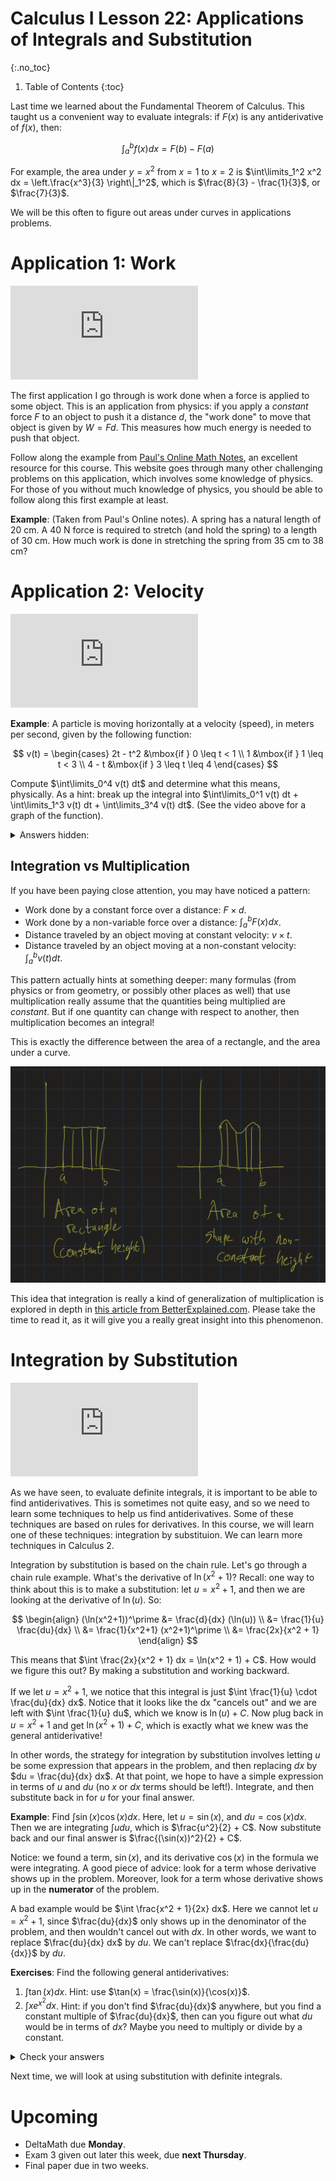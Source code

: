 # Calculus I Lesson 22: Applications of Integrals and Substitution
{:.no_toc}

1. Table of Contents
{:toc}

Last time we learned about the Fundamental Theorem of Calculus. This taught us a convenient way to evaluate integrals: if $F(x)$ is any antiderivative of $f(x)$, then:

$$
\int_a^b f(x) dx = F(b) - F(a)
$$

For example, the area under $y = x^2$ from $x = 1$ to $x = 2$ is $\int\limits_1^2 x^2 dx = \left.\frac{x^3}{3} \right\|_1^2$, which is $\frac{8}{3} - \frac{1}{3}$, or $\frac{7}{3}$.

We will be this often to figure out areas under curves in applications problems.

# Application 1: Work

<div class="youtube-container">
<iframe src="https://www.youtube.com/embed/Iy8Xy6Pw1AI" frameborder="0" allow="accelerometer; autoplay; clipboard-write; encrypted-media; gyroscope; picture-in-picture" allowfullscreen></iframe>
</div>

The first application I go through is work done when a force is applied to some object. This is an application from physics: if you apply a *constant* force $F$ to an object to push it a distance $d$, the "work done" to move that object is given by $W = Fd$. This measures how much energy is needed to push that object.

Follow along the example from [Paul's Online Math Notes](https://tutorial.math.lamar.edu/classes/calci/Work.aspx#IntApps_Work_Ex1), an excellent resource for this course. This website goes through many other challenging problems on this application, which involves some knowledge of physics. For those of you without much knowledge of physics, you should be able to follow along this first example at least.

**Example**: (Taken from Paul's Online notes). A spring has a natural length of 20 cm. A 40 N force is required to stretch (and hold the spring) to a length of 30 cm. How much work is done in stretching the spring from 35 cm to 38 cm?

# Application 2: Velocity

<div class="youtube-container">
<iframe src="https://www.youtube.com/embed/vQGoPOdEexg" frameborder="0" allow="accelerometer; autoplay; clipboard-write; encrypted-media; gyroscope; picture-in-picture" allowfullscreen></iframe>
</div>

**Example**: A particle is moving horizontally at a velocity (speed), in meters per second, given by the following function:

$$
v(t) = \begin{cases} 2t - t^2 &\mbox{if } 0 \leq t < 1 \\
1 &\mbox{if } 1 \leq t < 3 \\
4 - t &\mbox{if } 3 \leq t \leq 4 \end{cases}
$$

Compute $\int\limits_0^4 v(t) dt$ and determine what this means, physically. As a hint: break up the integral into $\int\limits_0^1 v(t) dt + \int\limits_1^3 v(t) dt + \int\limits_3^4 v(t) dt$. (See the video above for a graph of the function).

<details>
    <summary>Answers hidden:</summary>
    <p>We will compute each integral separately.</p>
    <p>$$
        \begin{align}
        \int_0^1 v(t) dt &= \int_0^1 2t - t^2 dt \\
        &= \left.t^2 - \frac{t^3}{3}\right|_0^1 \\
        &= \frac{2}{3}
    \end{align}
    $$</p>
    <p>
    $$
    \begin{align}
        \int_1^3 v(t) dt &= \int_0^1 1 dt \\
        &= \left.t \right|_1^3 \\
        &= 2
    \end{align}
    $$
    </p>
    <p>
    $$
    \begin{align}
        \int_3^4 v(t) dt &= \int_3^4 4 - t dt \\
        &= \left.4t - \frac{t^2}{2} \right|_3^4 \\
        &= \frac{1}{2}
    \end{align}
    $$
    </p>
    <p>Adding these values together we get $\frac{19}{6}$, or about 3.17.</p>
    <p>The area under this curve represents the idea of adding up these infinitesimally small changes in distance. If we add up a bunch of small changes together, we get the total change. That is: the particle traveled a distance of about 3.17 meters in 4 minutes.</p>
</details>

## Integration vs Multiplication

If you have been paying close attention, you may have noticed a pattern:

* Work done by a constant force over a distance: $F \times d$.
* Work done by a non-variable force over a distance: $\int_a^b F(x) dx$.
* Distance traveled by an object moving at constant velocity: $v \times t$.
* Distance traveled by an object moving at a non-constant velocity: $\int_a^b v(t) dt$.

This pattern actually hints at something deeper: many formulas (from physics or from geometry, or possibly other places as well) that use multiplication really assume that the quantities being multiplied are *constant*. But if one quantity can change with respect to another, then multiplication becomes an integral!

This is exactly the difference between the area of a rectangle, and the area under a curve.

<img class="noreverse" src="areas.png" alt="Area of a rectangle vs area under a curve" />

This idea that integration is really a kind of generalization of multiplication is explored in depth in [this article from BetterExplained.com](https://betterexplained.com/articles/a-calculus-analogy-integrals-as-multiplication/). Please take the time to read it, as it will give you a really great insight into this phenomenon.

# Integration by Substitution

<div class="youtube-container">
<iframe src="https://www.youtube.com/embed/HjUA-6K82s4" frameborder="0" allow="accelerometer; autoplay; clipboard-write; encrypted-media; gyroscope; picture-in-picture" allowfullscreen></iframe>
</div>

As we have seen, to evaluate definite integrals, it is important to be able to find antiderivatives. This is sometimes not quite easy, and so we need to learn some techniques to help us find antiderivatives. Some of these techniques are based on rules for derivatives. In this course, we will learn one of these techniques: integration by substituion. We can learn more techniques in Calculus 2.

Integration by substitution is based on the chain rule. Let's go through a chain rule example. What's the derivative of $\ln(x^2 + 1)$? Recall: one way to think about this is to make a substitution: let $u = x^2 + 1$, and then we are looking at the derivative of $\ln(u)$. So:

$$
\begin{align}
(\ln(x^2+1))^\prime &= \frac{d}{dx} (\ln(u)) \\
&= \frac{1}{u} \frac{du}{dx} \\
&= \frac{1}{x^2+1} (x^2+1)^\prime \\
&= \frac{2x}{x^2 + 1}
\end{align}
$$

This means that $\int \frac{2x}{x^2 + 1} dx = \ln(x^2 + 1) + C$. How would we figure this out? By making a substitution and working backward.

If we let $u = x^2 + 1$, we notice that this integral is just $\int \frac{1}{u} \cdot \frac{du}{dx} dx$. Notice that it looks like the dx "cancels out" and we are left with $\int \frac{1}{u} du$, which we know is $\ln(u) + C$. Now plug back in $u = x^2 + 1$ and get $\ln(x^2 + 1) + C$, which is exactly what we knew was the general antiderivative!

In other words, the strategy for integration by substitution involves letting $u$ be some expression that appears in the problem, and then replacing $dx$ by $du = \frac{du}{dx} dx$. At that point, we hope to have a simple expression in terms of $u$ and $du$ (no $x$ or $dx$ terms should be left!). Integrate, and then substitute back in for $u$ for your final answer.

**Example**: Find $\int \sin(x) \cos(x) dx$. Here, let $u = \sin(x)$, and $du = \cos(x) dx$. Then we are integrating $\int u du$, which is $\frac{u^2}{2} + C$. Now substitute back and our final answer is $\frac{(\sin(x))^2}{2} + C$.

Notice: we found a term, $\sin(x)$, and its derivative $\cos(x)$ in the formula we were integrating. A good piece of advice: look for a term whose derivative shows up in the problem. Moreover, look for a term whose derivative shows up in the **numerator** of the problem.

A bad example would be $\int \frac{x^2 + 1}{2x} dx$. Here we cannot let $u = x^2 + 1$, since $\frac{du}{dx}$ only shows up in the denominator of the problem, and then wouldn't cancel out with $dx$. In other words, we want to replace $\frac{du}{dx} dx$ by $du$. We can't replace $\frac{dx}{\frac{du}{dx}}$ by $du$.

**Exercises**: Find the following general antiderivatives:

1. $\int \tan(x) dx$. Hint: use $\tan(x) = \frac{\sin(x)}{\cos(x)}$.
2. $\int xe^{x^2} dx$. Hint: if you don't find $\frac{du}{dx}$ anywhere, but you find a constant multiple of $\frac{du}{dx}$, then can you figure out what $du$ would be in terms of $dx$? Maybe you need to multiply or divide by a constant.

<details>
    <summary>Check your answers</summary>
    <ol>
        <li>Let $u = \cos(x)$, and then $du = -\sin(x) dx$. Pull out the negative and we are integrating $-\int \frac{du}{u}$, which is $-\ln(\cos(x)) + C$. One of the rules for logarithms tells us that $-\ln(\cos(x)) = \ln(\sec(x))$, and so the final answer is usually written as $\ln(\sec(x)) + C$.</li>
        <li>Let $u = x^2$. Then $du = 2x dx$, or $\frac{du}{2} = x dx$. Since we are integrating $e^{x^2} \cdot (x dx)$, when we make our substitution we get $\int \frac{e^u}{2} du$, which is $\frac{1}{2}e^u + C$. Substituting back, our final answer is $\frac{1}{2} e^{x^2} + C$.</li>
    </ol>
</details>

Next time, we will look at using substitution with definite integrals.

# Upcoming

* DeltaMath due **Monday**.
* Exam 3 given out later this week, due **next Thursday**.
* Final paper due in two weeks.
